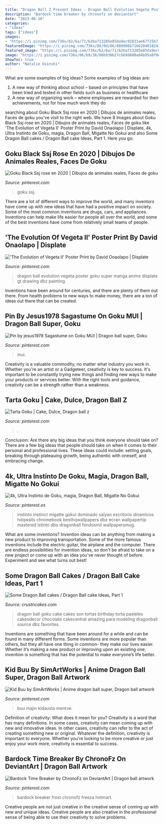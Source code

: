 ```yaml
---
title: "Dragon Ball Z Present Ideas - Dragon Ball Evolution Vegeta Poster Goku Super Manga Anime Displate Gt Drawing Dbz Painting"
description: "Bardock time breaker by chronofz on deviantart"
date: "2023-06-16"
categories:
- "ideas"
tags: ["ideas"]
images:
- "https://i.pinimg.com/736x/b2/6a/71/b26a713205e85da9ec92831ae67f25b7.jpg"
featuredImage: "https://i.pinimg.com/736x/88/0d/06/880d06b7166204818243d4b8ebf94cea.jpg"
featured_image: "https://i.pinimg.com/736x/b2/6a/71/b26a713205e85da9ec92831ae67f25b7.jpg"
image: "https://i.pinimg.com/736x/06/b9/36/06b936b27c669d600a04b95a0f0eb145.jpg"
ShowToc: true
author: "Natalie Osinski"
---
```



What are some examples of big ideas?
Some examples of big ideas are: 
1. A new way of thinking about school – based on principles that have been tried and tested in other fields such as business or healthcare
2. A new way of organizing work – where employees are rewarded for their achievements, not for how much work they do

	

		
searching about Goku Black Ssj rose en 2020 | Dibujos de animales reales, Faces de goku you've visit to the right web. We have 8 Images about Goku Black Ssj rose en 2020 | Dibujos de animales reales, Faces de goku like &#039;The Evolution of Vegeta II&#039; Poster Print by David Onaolapo | Displate, 4k, Ultra Instinto de Goku, magia, Dragon Ball, Migatte No Gokui and also Some Dragon Ball cakes / Dragon Ball cake Ideas, Part 1. Here you go:
		
    
## Goku Black Ssj Rose En 2020 | Dibujos De Animales Reales, Faces De Goku

<img loading=lazy src="https://i.pinimg.com/736x/b2/6a/71/b26a713205e85da9ec92831ae67f25b7.jpg" onerror="this.onerror=null;this.src='https://tse4.mm.bing.net/th?id=OIP.SxLWh5fPBrXr9rF6xWx-bQHaPY&amp;pid=15.1';" alt="Goku Black Ssj rose en 2020 | Dibujos de animales reales, Faces de goku">

_Source: pinterest.com_

>goku ssj. 

	

There are a lot of different ways to improve the world, and many inventors have come up with new ideas that have had a positive impact on society. Some of the most common inventions are drugs, cars, and appliances. Inventions can help make life easier for people all over the world, and some of the best inventions have come from relatively small teams of people.

    
## &#039;The Evolution Of Vegeta II&#039; Poster Print By David Onaolapo | Displate

<img loading=lazy src="https://i.pinimg.com/736x/55/91/bb/5591bb436a322065ec5171dfe6d12ed7.jpg" onerror="this.onerror=null;this.src='https://tse1.mm.bing.net/th?id=OIP.y1BtwILiwnhEsulgU0LNUAHaKX&amp;pid=15.1';" alt="&#039;The Evolution of Vegeta II&#039; Poster Print by David Onaolapo | Displate">

_Source: pinterest.com_

>dragon ball evolution vegeta poster goku super manga anime displate gt drawing dbz painting. 

	

Inventions have been around for centuries, and there are plenty of them out there. From health problems to new ways to make money, there are a ton of ideas out there that can be created.

    
## Pin By Jesus1978 Sagastume On Goku MUI | Dragon Ball Super, Goku

<img loading=lazy src="https://i.pinimg.com/736x/43/1f/16/431f166d1ea32fe433de99ebabc6e460.jpg" onerror="this.onerror=null;this.src='https://tse1.mm.bing.net/th?id=OIP.PKPkBFV7spVGfCdJy1ylNgHaJ3&amp;pid=15.1';" alt="Pin by jesus1978 Sagastume on Goku MUI | Dragon ball super, Goku">

_Source: pinterest.com_

>mui. 

	

Creativity is a valuable commodity, no matter what industry you work in. Whether you're an artist or a Gadgeteer, creativity is key to success. It's important to be constantly trying new things and finding new ways to make your products or services better. With the right tools and guidance, creativity can be a strength rather than a weakness.

    
## Tarta Goku | Cake, Dulce, Dragon Ball Z

<img loading=lazy src="https://i.pinimg.com/736x/d1/26/69/d12669855c922e79da017cbefa09994a.jpg" onerror="this.onerror=null;this.src='https://tse4.mm.bing.net/th?id=OIP.PqbMhfjHRiJQuLP3E1_gogHaJ3&amp;pid=15.1';" alt="Tarta Goku | Cake, Dulce, Dragon ball z">

_Source: pinterest.com_

>. 

	

Conclusion: Are there any big ideas that you think everyone should take on?
There are a few big ideas that people should take on when it comes to their personal and professional lives. These ideas could include: setting goals, breaking through plateauing growth, being authentic with oneself, and embracing change.

    
## 4k, Ultra Instinto De Goku, Magia, Dragon Ball, Migatte No Gokui

<img loading=lazy src="https://i.pinimg.com/736x/06/b9/36/06b936b27c669d600a04b95a0f0eb145.jpg" onerror="this.onerror=null;this.src='https://tse3.mm.bing.net/th?id=OIP.Yk6D1QTzIkjyYFrGjZr4AAAAAA&amp;pid=15.1';" alt="4k, Ultra Instinto de Goku, magia, Dragon Ball, Migatte No Gokui">

_Source: pinterest.es_

>instinto instinct migatte gokui dominado saiyan escritorio dinamicos hdqwalls chromebook besthqwallpapers dbz ecran wallpapertip mastered istinto dbs dragonball fondosmil wallpapersmug. 

	

What are some inventions?
Invention ideas can be anything from making a new product to improving transportation. Some of the more famous inventions include the electric guitar, the airplane and the computer. There are endless possibilities for invention ideas, so don't be afraid to take on a new project or come up with an idea you've never thought of before. Experiment and see what turns out best!

    
## Some Dragon Ball Cakes / Dragon Ball Cake Ideas, Part 1

<img loading=lazy src="http://www.crustncakes.com/blog/wp-content/uploads/2015/06/6d0826aaa7e0dd6d721822821198c723.jpg" onerror="this.onerror=null;this.src='https://tse1.mm.bing.net/th?id=OIP.-c3agOA_mhFhEJf2MgCKpwHaLG&amp;pid=15.1';" alt="Some Dragon Ball cakes / Dragon Ball cake Ideas, Part 1">

_Source: crustncakes.com_

>dragon ball goku cake cakes son tortas birthday torta pasteles cakesdecor chocolate cakecentral amazing para modeling dragonball source dbz favorites. 

	

Inventions are something that have been around for a while and can be found in many different forms. Some inventions are more popular than others, but they all have one thing in common- they make our lives easier. Whether it’s making a new product or improving upon an existing one, invention is something that has the potential to make everyone’s life better.

    
## Kid Buu By SimArtWorks | Anime Dragon Ball Super, Dragon Ball Artwork

<img loading=lazy src="https://i.pinimg.com/736x/5f/7e/65/5f7e65ffe032b8369f8e605192aadec3.jpg" onerror="this.onerror=null;this.src='https://tse1.mm.bing.net/th?id=OIP.mOkfAQtc6wIMa8CxlCDOBwHaLC&amp;pid=15.1';" alt="Kid Buu by SimArtWorks | Anime dragon ball super, Dragon ball artwork">

_Source: pinterest.com_

>buu majin kidausta mentve. 

	

Definition of creativity: What does it mean for you?
Creativity is a word that has many definitions. In some cases, creativity can mean coming up with new and innovative ideas. In other cases, creativity can refer to the act of creating something new or original. Whatever the definition, creativity is important to everyone. Whether you're looking to be more creative or just enjoy your work more, creativity is essential to success.

    
## Bardock Time Breaker By ChronoFz On DeviantArt | Dragon Ball Artwork

<img loading=lazy src="https://i.pinimg.com/736x/88/0d/06/880d06b7166204818243d4b8ebf94cea.jpg" onerror="this.onerror=null;this.src='https://tse4.mm.bing.net/th?id=OIP._X0VlEwmj00fSJW3XAYHjgHaJ7&amp;pid=15.1';" alt="Bardock Time Breaker by ChronoFz on DeviantArt | Dragon ball artwork">

_Source: pinterest.com_

>bardock breaker frost chronofz freeza hotmart. 

	

Creative people are not just creative in the creative sense of coming up with new and unique ideas. Creative people are also creative in the professional sense of being able to use their creativity to solve problems.

